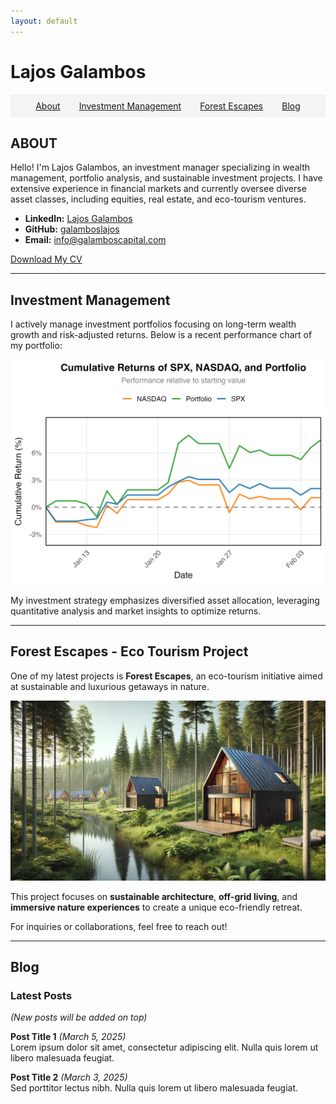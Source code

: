 ```yaml
---
layout: default
---
```


# Lajos Galambos

<nav>
  <ul style="list-style-type: none; display: flex; justify-content: center; padding: 10px; background-color: #f4f4f4;">
    <li style="margin: 0 15px;"><a href="#about">About</a></li>
    <li style="margin: 0 15px;"><a href="#investment-management">Investment Management</a></li>
    <li style="margin: 0 15px;"><a href="#forest-escapes---eco-tourism-project">Forest Escapes</a></li>
    <li style="margin: 0 15px;"><a href="#blog">Blog</a></li>
  </ul>
</nav>

## ABOUT
Hello! I'm Lajos Galambos, an investment manager specializing in wealth management, portfolio analysis, and sustainable investment projects. I have extensive experience in financial markets and currently oversee diverse asset classes, including equities, real estate, and eco-tourism ventures.

- **LinkedIn:** [Lajos Galambos](https://www.linkedin.com/in/lajosgalambos)
- **GitHub:** [galamboslajos](https://github.com/galamboslajos)
- **Email:** [info@galamboscapital.com](mailto:info@galamboscapital.com)

[Download My CV](./Lajos_Galambos_CV.pdf)

---

## Investment Management
I actively manage investment portfolios focusing on long-term wealth growth and risk-adjusted returns. Below is a recent performance chart of my portfolio:

![Portfolio Performance](./portfolio_cumulative_returns.png)

My investment strategy emphasizes diversified asset allocation, leveraging quantitative analysis and market insights to optimize returns.

---

## Forest Escapes - Eco Tourism Project
One of my latest projects is **Forest Escapes**, an eco-tourism initiative aimed at sustainable and luxurious getaways in nature.

![Forest Escapes](./Forest1.png)

This project focuses on **sustainable architecture**, **off-grid living**, and **immersive nature experiences** to create a unique eco-friendly retreat.

For inquiries or collaborations, feel free to reach out!

---

## Blog
### Latest Posts
_(New posts will be added on top)_

**Post Title 1** *(March 5, 2025)*  
Lorem ipsum dolor sit amet, consectetur adipiscing elit. Nulla quis lorem ut libero malesuada feugiat.

**Post Title 2** *(March 3, 2025)*  
Sed porttitor lectus nibh. Nulla quis lorem ut libero malesuada feugiat.
